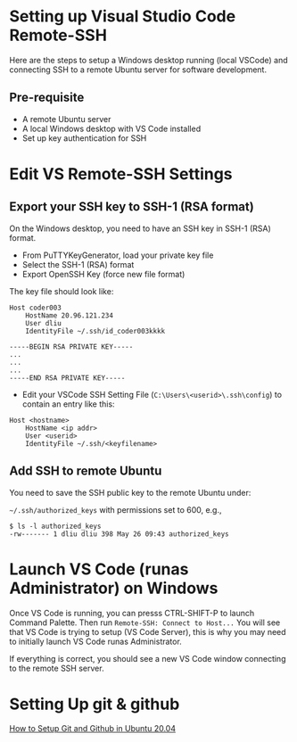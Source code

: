 # Setting up Visual Studio Code Remote-SSH

Here are the steps to setup a Windows desktop running  (local VSCode) and connecting SSH to a remote Ubuntu server for software development.

## Pre-requisite 

- A remote Ubuntu server
- A local Windows desktop with VS Code installed
- Set up key authentication for SSH

# Edit VS Remote-SSH Settings 

## Export your SSH key to SSH-1 (RSA format)

On the Windows desktop, you need to have an SSH key in SSH-1 (RSA) format.

- From PuTTYKeyGenerator, load your private key file
- Select the SSH-1 (RSA) format
- Export OpenSSH Key (force new file format)

The key file should look like:

```
Host coder003
    HostName 20.96.121.234
    User dliu
    IdentityFile ~/.ssh/id_coder003kkkk

-----BEGIN RSA PRIVATE KEY-----
...
...
...
-----END RSA PRIVATE KEY-----
```

- Edit your VSCode SSH Setting File (`C:\Users\<userid>\.ssh\config`) to contain an entry like this:

```
Host <hostname>
    HostName <ip addr>
    User <userid>
    IdentityFile ~/.ssh/<keyfilename>
```

## Add SSH to remote Ubuntu

You need to save the SSH public key to the remote Ubuntu under:

`~/.ssh/authorized_keys` with permissions set to 600, e.g.,

```
$ ls -l authorized_keys
-rw------- 1 dliu dliu 398 May 26 09:43 authorized_keys
```

# Launch VS Code (runas Administrator) on Windows

Once VS Code is running, you can presss CTRL-SHIFT-P to launch Command Palette.
Then run `Remote-SSH: Connect to Host...` 
You will see that VS Code is trying to setup (VS Code Server), this is why you may need to initially launch VS Code runas Administrator.

If everything is correct, you should see a new VS Code window connecting to the remote SSH server. 

# Setting Up git & github

[How to Setup Git and Github in Ubuntu 20.04](https://cis106.com/guides/Ubuntu%20Github%20Setup/)